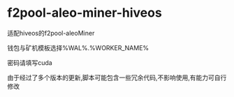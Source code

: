 # f2pool-aleo-miner-hiveos
适配hiveos的f2pool-aleoMiner

钱包与矿机模板选择%WAL%.%WORKER_NAME%

密码请填写cuda

由于经过了多个版本的更新,脚本可能包含一些冗余代码,不影响使用,有能力可自行修改
